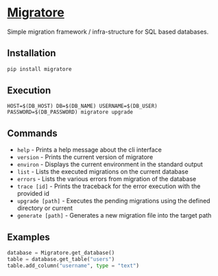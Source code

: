 # [Migratore](http://migratore.hive.pt)

Simple migration framework / infra-structure for SQL based databases.

## Installation

```bash
pip install migratore
```

## Execution

```
HOST=$(DB_HOST) DB=$(DB_NAME) USERNAME=$(DB_USER) PASSWORD=$(DB_PASSWORD) migratore upgrade
```

## Commands

* `help` - Prints a help message about the cli interface
* `version` - Prints the current version of migratore
* `environ` - Displays the current environment in the standard output
* `list` - Lists the executed migrations on the current database
* `errors` - Lists the various errors from migration of the database
* `trace [id]` - Prints the traceback for the error execution with the provided id
* `upgrade [path]` - Executes the pending migrations using the defined directory or current
* `generate [path]` - Generates a new migration file into the target path

## Examples

```python
database = Migratore.get_database()
table = database.get_table("users")
table.add_column("username", type = "text")
```
